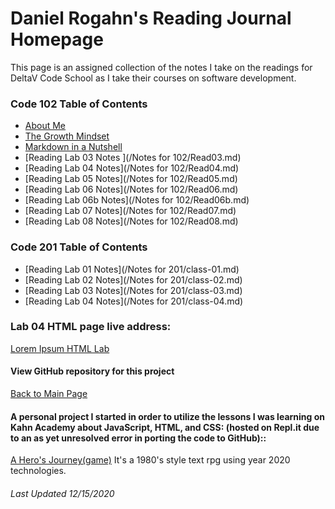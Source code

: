 # Daniel Rogahn's Reading Journal Homepage
This page is an assigned collection of the notes I take on the readings for DeltaV Code School as I take their courses on software development.

### Code 102 Table of Contents
* [About Me](/BioIntro.md)
* [The Growth Mindset](/GrowthMindset.md)
* [Markdown in a Nutshell](/MarkdownPage.md)
* [Reading Lab 03 Notes ](/Notes for 102/Read03.md)
* [Reading Lab 04 Notes](/Notes for 102/Read04.md)
* [Reading Lab 05 Notes](/Notes for 102/Read05.md)
* [Reading Lab 06 Notes](/Notes for 102/Read06.md)
* [Reading Lab 06b Notes](/Notes for 102/Read06b.md)
* [Reading Lab 07 Notes](/Notes for 102/Read07.md)
* [Reading Lab 08 Notes](/Notes for 102/Read08.md)

### Code 201 Table of Contents
* [Reading Lab 01 Notes](/Notes for 201/class-01.md)
* [Reading Lab 02 Notes](/Notes for 201/class-02.md)
* [Reading Lab 03 Notes](/Notes for 201/class-03.md)
* [Reading Lab 04 Notes](/Notes for 201/class-04.md)

### Lab 04 HTML page live address:
[Lorem Ipsum HTML Lab](https://draquix.github.io/HTMLOne/)

#### View GitHub repository for this project
[Back to Main Page](https://github.com/Draquix/reading-notes-javascript-102)

#### A personal project I started in order to utilize the lessons I was learning on Kahn Academy about JavaScript, HTML, and CSS: (hosted on Repl.it due to an as yet unresolved error in porting the code to GitHub)::
[A Hero's Journey(game)](https://darkturquoisedarkmagentagzip.danielrogahn.repl.co/)
It's a 1980's style text rpg using year 2020 technologies.

###### Last Updated 12/15/2020
